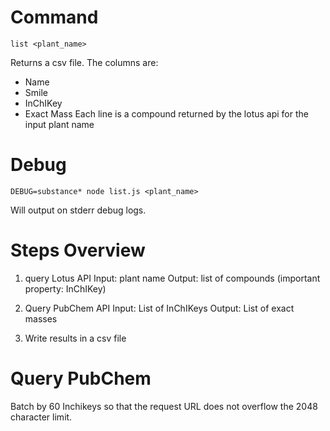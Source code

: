 # Command

```
list <plant_name>
```
Returns a csv file. The columns are:
- Name
- Smile
- InChIKey
- Exact Mass
Each line is a compound returned by the lotus api for the input plant name

# Debug
```
DEBUG=substance* node list.js <plant_name>
```
Will output on stderr debug logs.


# Steps Overview
1. query Lotus API
Input: plant name
Output: list of compounds (important property: InChIKey)

2. Query PubChem API
Input: List of InChIKeys
Output: List of exact masses

3. Write results in a csv file

# Query PubChem
Batch by 60 Inchikeys so that the request URL does not overflow the 2048 character limit.